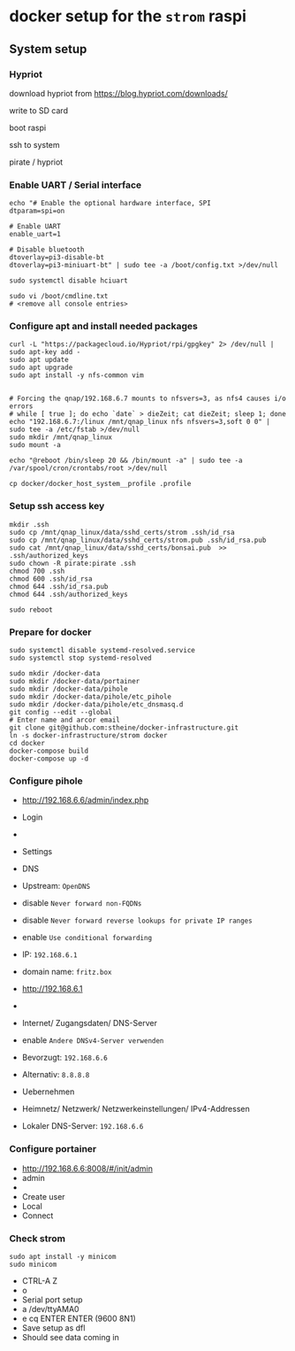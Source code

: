 # docker setup for the `strom` raspi

## System setup

### Hypriot

download hypriot from https://blog.hypriot.com/downloads/

write to SD card

boot raspi

ssh to system

pirate / hypriot

### Enable UART / Serial interface

```
echo "# Enable the optional hardware interface, SPI
dtparam=spi=on

# Enable UART
enable_uart=1

# Disable bluetooth
dtoverlay=pi3-disable-bt
dtoverlay=pi3-miniuart-bt" | sudo tee -a /boot/config.txt >/dev/null

sudo systemctl disable hciuart

sudo vi /boot/cmdline.txt
# <remove all console entries>
```

### Configure apt and install needed packages

```
curl -L "https://packagecloud.io/Hypriot/rpi/gpgkey" 2> /dev/null | sudo apt-key add -
sudo apt update
sudo apt upgrade
sudo apt install -y nfs-common vim


# Forcing the qnap/192.168.6.7 mounts to nfsvers=3, as nfs4 causes i/o errors
# while [ true ]; do echo `date` > dieZeit; cat dieZeit; sleep 1; done
echo "192.168.6.7:/linux /mnt/qnap_linux nfs nfsvers=3,soft 0 0" | sudo tee -a /etc/fstab >/dev/null
sudo mkdir /mnt/qnap_linux
sudo mount -a

echo "@reboot /bin/sleep 20 && /bin/mount -a" | sudo tee -a /var/spool/cron/crontabs/root >/dev/null

cp docker/docker_host_system__profile .profile
```

### Setup ssh access key

```
mkdir .ssh
sudo cp /mnt/qnap_linux/data/sshd_certs/strom .ssh/id_rsa
sudo cp /mnt/qnap_linux/data/sshd_certs/strom.pub .ssh/id_rsa.pub
sudo cat /mnt/qnap_linux/data/sshd_certs/bonsai.pub  >> .ssh/authorized_keys
sudo chown -R pirate:pirate .ssh
chmod 700 .ssh
chmod 600 .ssh/id_rsa
chmod 644 .ssh/id_rsa.pub
chmod 644 .ssh/authorized_keys

sudo reboot
```

### Prepare for docker

```
sudo systemctl disable systemd-resolved.service
sudo systemctl stop systemd-resolved

sudo mkdir /docker-data
sudo mkdir /docker-data/portainer
sudo mkdir /docker-data/pihole
sudo mkdir /docker-data/pihole/etc_pihole
sudo mkdir /docker-data/pihole/etc_dnsmasq.d
git config --edit --global
# Enter name and arcor email
git clone git@github.com:stheine/docker-infrastructure.git
ln -s docker-infrastructure/strom docker
cd docker
docker-compose build
docker-compose up -d
```

### Configure pihole

- http://192.168.6.6/admin/index.php
- Login
- <pw>
- Settings
- DNS
- Upstream: `OpenDNS`
- disable `Never forward non-FQDNs`
- disable `Never forward reverse lookups for private IP ranges`
- enable `Use conditional forwarding`
- IP: `192.168.6.1`
- domain name: `fritz.box`

- http://192.168.6.1
- <pw>
- Internet/ Zugangsdaten/ DNS-Server
- enable `Andere DNSv4-Server verwenden`
- Bevorzugt: `192.168.6.6`
- Alternativ: `8.8.8.8`
- Uebernehmen
- Heimnetz/ Netzwerk/ Netzwerkeinstellungen/ IPv4-Addressen
- Lokaler DNS-Server: `192.168.6.6`

### Configure portainer

- http://192.168.6.6:8008/#/init/admin
- admin
- <pw>
- Create user
- Local
- Connect

### Check strom

```
sudo apt install -y minicom
sudo minicom
```
- CTRL-A Z
- o
- Serial port setup
- a /dev/ttyAMA0
- e cq ENTER ENTER (9600 8N1)
- Save setup as dfl
- Should see data coming in
